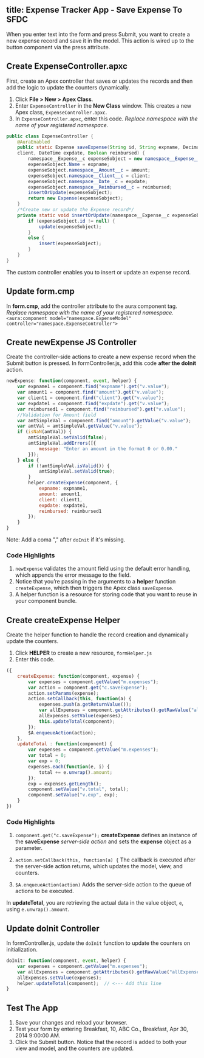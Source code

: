 title: Expense Tracker App -  Save Expense To SFDC
---
When you enter text into the form and press Submit, you want to create a new expense record and save it in the model. This
action is wired up to the button component via the press attribute.

## Create ExpenseController.apxc 

First, create an Apex controller that saves or updates the records and then add the logic to update the counters dynamically.

1. Click **File > New > Apex Class**.
2. Enter `ExpenseController` in the **New Class** window. This creates a new Apex class, `ExpenseController.apxc`.
3. In `ExpenseController.apxc`, enter this code.
*Replace namespace with the name of your registered namespace.*

``` java
public class ExpenseController {
    @AuraEnabled
    public static Expense saveExpense(String id, String expname, Decimal amount, String
    client, DateTime expdate, Boolean reimbursed) {
        namespace__Expense__c expenseSobject = new namespace__Expense__c(id=id);
        expenseSobject.Name = expname;
        expenseSobject.namespace__Amount__c = amount;
        expenseSobject.namespace__Client__c = client;
        expenseSobject.namespace__Date__c = expdate;
        expenseSobject.namespace__Reimbursed__c = reimbursed;
        insertOrUpdate(expenseSobject);
        return new Expense(expenseSobject);
    }
    /*Create new or update the Expense record*/
    private static void insertOrUpdate(namespace__Expense__c expenseSobject) {
        if (expenseSobject.id != null) {
            update(expenseSobject);
        }
        else {
            insert(expenseSobject);
        }
    }
}
```
The custom controller enables you to insert or update an expense record.

## Update form.cmp

In **form.cmp**, add the controller attribute to the aura:component tag.
*Replace namespace with the name of your registered namespace.*
`<aura:component model="namespace.ExpenseModel" controller="namespace.ExpenseController">`


## Create newExpense JS Controller

Create the controller-side actions to create a new expense record when the Submit button is pressed. In formController.js, add this code **after the doInit** action.

``` javascript
newExpense: function(component, event, helper) {
	var expname1 = component.find("expname").get("v.value");
	var amount1 = component.find("amount").get("v.value");
	var client1 = component.find("client").get("v.value");
	var expdate1 = component.find("expdate").get("v.value");
	var reimbursed1 = component.find("reimbursed").get("v.value");
	//Validation for Amount field
	var amtSimpleVal = component.find("amount").getValue("v.value");
	var amtVal = amtSimpleVal.getValue("v.value");
	if (isNaN(amtVal)) {
		amtSimpleVal.setValid(false);
		amtSimpleVal.addErrors([{
			message: "Enter an amount in the format 0 or 0.00."
		}]);
	} else {
		if (!amtSimpleVal.isValid()) {
			amtSimpleVal.setValid(true);
		}
		helper.createExpense(component, {
			expname: expname1,
			amount: amount1,
			client: client1,
			expdate: expdate1,
			reimbursed: reimbursed1
		});
	}
}
```
Note: Add a coma "," after `doInit` if it's missing.

### Code Highlights

1. `newExpense` validates the amount field using the default error handling, which appends the error message to the field.
2. Notice that you’re passing in the arguments to a **helper** function `createExpense`, which then triggers the Apex class `saveExpense`.
3. A helper function is a resource for storing code that you want to reuse in your component bundle.

## Create createExpense Helper

Create the helper function to handle the record creation and dynamically update the counters. 

1. Click **HELPER** to create a new resource, `formHelper.js` 
2. Enter this code.

``` javascript
({
	createExpense: function(component, expense) {
		var expenses = component.getValue("m.expenses");
		var action = component.get("c.saveExpense");
		action.setParams(expense);
		action.setCallback(this, function(a) {
			expenses.push(a.getReturnValue());
			var allExpenses = component.getAttributes().getRawValue("allExpenses");
			allExpenses.setValue(expenses);
			this.updateTotal(component);
		});
		$A.enqueueAction(action);
	},
	updateTotal : function(component) {
		var expenses = component.getValue("m.expenses");
		var total = 0;
		var exp = 0;
		expenses.each(function(e, i) {
			total += e.unwrap().amount;
		});
		exp = expenses.getLength();
		component.setValue("v.total", total);
		component.setValue("v.exp", exp);
	}
})
```

### Code Highlights

1. `component.get("c.saveExpense");`
	**createExpense** defines an instance of the **saveExpense** *server-side action* and sets the **expense** object as a parameter.
2. `action.setCallback(this, function(a) {`
	The callback is executed after the server-side action returns, which updates the model, view, and counters.
	
3. `$A.enqueueAction(action)`
	 Adds the server-side action to the queue of actions to be executed.
	 
In **updateTotal**, you are retrieving the actual data in the value object, `e`, using `e.unwrap().amount`.

## Update doInit Controller 
In formController.js, update the `doInit` function to update the counters on initialization.

``` javascript
doInit: function(component, event, helper) {
	var expenses = component.getValue("m.expenses");
	var allExpenses = component.getAttributes().getRawValue("allExpenses");
	allExpenses.setValue(expenses);
	helper.updateTotal(component);  // <--- Add this line
}
```

## Test The App
1. Save your changes and reload your browser. 
2. Test your form by entering Breakfast, 10, ABC Co., Breakfast, Apr 30, 2014 9:00:00 AM. 
3. Click the Submit button. Notice that the record is added to both your view and model, and the counters are updated.